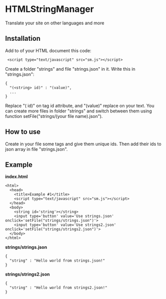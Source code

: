 # HTMLStringManager
Translate your site on other languages and more

## Installation
Add to <head> of your HTML document this code:
```
 <script type="text/javascript" src="sm.js"></script>
```
Create a folder "strings" and file "strings.json" in it. Write this in "strings.json":
```
{
  "(<string> id)" : "(value)",
  ...
}
```
Replace "(<string> id)" on <string> tag id attribute, and "(value)" replace on your text.
You can create more files in folder "strings" and switch between them using function setFile("strings/(your file name).json").

## How to use
Create in your file some <string> tags and give them unique ids. Then add their ids to json array in file "strings.json".

## Example
**index.html**
```
<html>
  <head>
    <title>Example #1</title>
    <script type="text/javascript" src="sm.js"></script>
  </head>
  <body>
    <string id='string'></string>
    <input type='button' value='Use strings.json' onclick='setFile("strings/strings.json")'>
    <input type='button' value='Use strings2.json' onclick='setFile("strings/strings2.json")'>
  </body>
</html>
```

**strings/strings.json**
```
{
  "string" : "Hello world from strings.json!"
}
```

**strings/strings2.json**
```
{
  "string" : "Hello world from strings2.json!"
}
```

